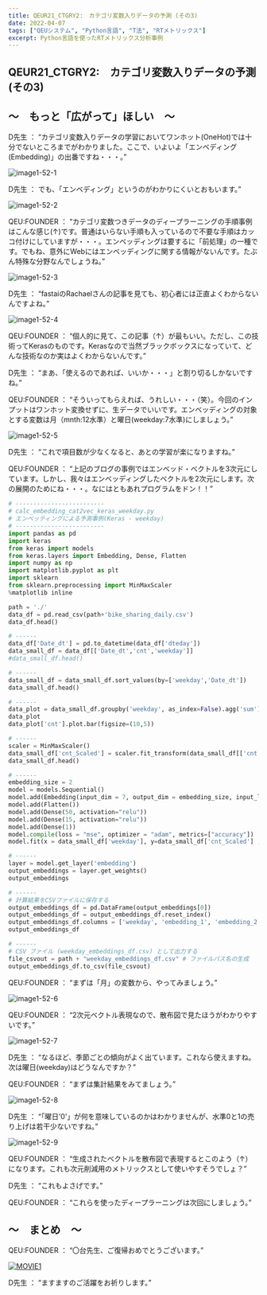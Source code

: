 ```yaml
---
title: QEUR21_CTGRY2:　カテゴリ変数入りデータの予測 (その3)
date: 2022-04-07
tags: ["QEUシステム", "Python言語", "T法", "RTメトリックス"]
excerpt: Python言語を使ったRTメトリックス分析事例
---
```


## QEUR21_CTGRY2:　カテゴリ変数入りデータの予測 (その3)

## ～　もっと「広がって」ほしい　～

D先生 ： “カテゴリ変数入りデータの学習においてワンホット(OneHot)では十分でないところまでがわかりました。ここで、いよいよ「エンベディング(Embedding)」の出番ですね・・・。”

![image1-52-1](/2022-04-07-QEUR21_CTGRY2/image1-52-1.jpg)

D先生 ： でも、「エンベディング」というのがわかりにくいとおもいます。”

![image1-52-2](/2022-04-07-QEUR21_CTGRY2/image1-52-2.jpg)

QEU:FOUNDER ： “カテゴリ変数つきデータのディープラーニングの手順事例はこんな感じ(↑)です。普通はいらない手順も入っているので不要な手順はカッコ付けにしていますが・・・。エンベッディングは要するに「前処理」の一種です。でもね、意外にWebにはエンベッディングに関する情報がないんです。たぶん特殊な分野なんでしょうね。”

![image1-52-3](/2022-04-07-QEUR21_CTGRY2/image1-52-3.jpg)

D先生 ： “fastaiのRachaelさんの記事を見ても、初心者には正直よくわからないんですよね。”

![image1-52-4](/2022-04-07-QEUR21_CTGRY2/image1-52-4.jpg)

QEU:FOUNDER ： “個人的に見て、この記事（↑）が最もいい。ただし、この技術ってKerasのものです。Kerasなので当然ブラックボックスになっていて、どんな技術なのか実はよくわからないんです。”

D先生 ： “まあ、「使えるのであれば、いいか・・・」と割り切るしかないですね。”

QEU:FOUNDER ： “そういってもらえれば、うれしい・・・（笑）。今回のインプットはワンホット変換せずに、生データでいいです。エンベッディングの対象とする変数は月（mnth:12水準）と曜日(weekday:7水準)にしましょう。”

![image1-52-5](/2022-04-07-QEUR21_CTGRY2/image1-52-5.jpg)

D先生 ： “これで項目数が少なくなると、あとの学習が楽になりますね。”

QEU:FOUNDER ： “上記のブログの事例ではエンベッド・ベクトルを3次元にしています。しかし、我々はエンベッディングしたベクトルを2次元にします。次の展開のためにね・・・。なにはともあれプログラムをドン！！”

```python
# -------------------------
# calc_embedding_cat2vec_keras_weekday.py
# エンベッティングによる予測事例(Keras - weekday)
# -------------------------
import pandas as pd
import keras
from keras import models
from keras.layers import Embedding, Dense, Flatten
import numpy as np
import matplotlib.pyplot as plt
import sklearn
from sklearn.preprocessing import MinMaxScaler
%matplotlib inline 

path = './'
data_df = pd.read_csv(path+'bike_sharing_daily.csv')
data_df.head()

# ------
data_df['Date_dt'] = pd.to_datetime(data_df['dteday'])
data_small_df = data_df[['Date_dt','cnt','weekday']]
#data_small_df.head() 

# ------
data_small_df = data_small_df.sort_values(by=['weekday','Date_dt'])
data_small_df.head()

# ------
data_plot = data_small_df.groupby('weekday', as_index=False).agg('sum')[['weekday','cnt']]
data_plot
data_plot['cnt'].plot.bar(figsize=(10,5))

# ------
scaler = MinMaxScaler()
data_small_df['cnt_Scaled'] = scaler.fit_transform(data_small_df[['cnt']])
data_small_df.head()

# ------
embedding_size = 2
model = models.Sequential()
model.add(Embedding(input_dim = 7, output_dim = embedding_size, input_length = 1, name="embedding"))
model.add(Flatten())
model.add(Dense(50, activation="relu"))
model.add(Dense(15, activation="relu"))
model.add(Dense(1))
model.compile(loss = "mse", optimizer = "adam", metrics=["accuracy"])
model.fit(x = data_small_df['weekday'], y=data_small_df['cnt_Scaled'] , epochs = 50, batch_size = 4)

# ------
layer = model.get_layer('embedding')
output_embeddings = layer.get_weights()
output_embeddings

# ------
# 計算結果をCSVファイルに保存する
output_embeddings_df = pd.DataFrame(output_embeddings[0])
output_embeddings_df = output_embeddings_df.reset_index()
output_embeddings_df.columns = ['weekday', 'embedding_1', 'embedding_2']
output_embeddings_df

# ------
# CSV ファイル (weekday_embeddings_df.csv) として出力する
file_csvout = path + "weekday_embeddings_df.csv" # ファイルパス名の生成
output_embeddings_df.to_csv(file_csvout)

```

QEU:FOUNDER ： “まずは「月」の変数から、やってみましょう。”

![image1-52-6](/2022-04-07-QEUR21_CTGRY2/image1-52-6.jpg)

QEU:FOUNDER ： “2次元ベクトル表現なので、散布図で見たほうがわかりやすいです。”

![image1-52-7](/2022-04-07-QEUR21_CTGRY2/image1-52-7.jpg)

D先生 ： “なるほど、季節ごとの傾向がよく出ています。これなら使えますね。次は曜日(weekday)はどうなんですか？”

QEU:FOUNDER ： “まずは集計結果をみてましょう。”

![image1-52-8](/2022-04-07-QEUR21_CTGRY2/image1-52-8.jpg)

D先生 ： “「曜日'0'」が何を意味しているのかはわかりませんが、水準0と1の売り上げは若干少ないですね。”

![image1-52-9](/2022-04-07-QEUR21_CTGRY2/image1-52-9.jpg)

QEU:FOUNDER ： “生成されたベクトルを散布図で表現するとこのよう（↑）になります。これも次元削減用のメトリックスとして使いやすそうでしょ？”

D先生 ： “これもよさげです。”

QEU:FOUNDER ： “これらを使ったディープラーニングは次回にしましょう。”


## ～　まとめ　～

QEU:FOUNDER ： “〇台先生、ご復帰おめでとうございます。”

[![MOVIE1](http://img.youtube.com/vi/zI2fZKBbPfM/0.jpg)](http://www.youtube.com/watch?v=zI2fZKBbPfM "○ The News ● 宮台氏 緊急出演！言論界隈はビビっていないか 〜宮台氏襲撃事件、防衛費の倍増、1兆円増税、学術会議【宮台真司、青木理】")

D先生 ： “ますますのご活躍をお祈りします。”



